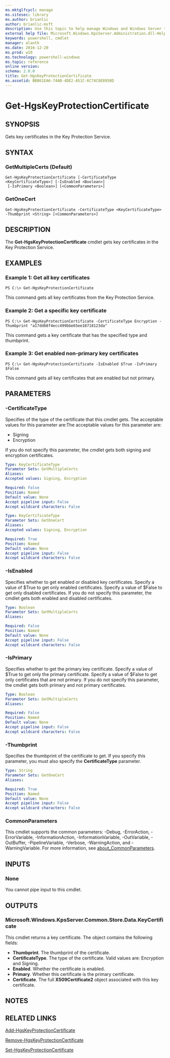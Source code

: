 ```yaml
---
ms.mktglfcycl: manage
ms.sitesec: library
ms.author: brianlic
author: brianlic-msft
description: Use this topic to help manage Windows and Windows Server technologies with Windows PowerShell.
external help file: Microsoft.Windows.KpsServer.Administration.dll-Help.xml
keywords: powershell, cmdlet
manager: alanth
ms.date: 2016-12-20
ms.prod: w10
ms.technology: powershell-windows
ms.topic: reference
online version: 
schema: 2.0.0
title: Get-HgsKeyProtectionCertificate
ms.assetid: BBB61EA6-74AB-4DE2-A51C-6C74C8E8958D
---
```


# Get-HgsKeyProtectionCertificate

## SYNOPSIS
Gets key certificates in the Key Protection Service.

## SYNTAX

### GetMultipleCerts (Default)
```
Get-HgsKeyProtectionCertificate [-CertificateType <KeyCertificateType>] [-IsEnabled <Boolean>]
 [-IsPrimary <Boolean>] [<CommonParameters>]
```

### GetOneCert
```
Get-HgsKeyProtectionCertificate -CertificateType <KeyCertificateType> -Thumbprint <String> [<CommonParameters>]
```

## DESCRIPTION
The **Get-HgsKeyProtectionCertificate** cmdlet gets key certificates in the Key Protection Service.

## EXAMPLES

### Example 1: Get all key certificates
```
PS C:\> Get-HgsKeyProtectionCertificate
```

This command gets all key certificates from the Key Protection Service.

### Example 2: Get a specific key certificate
```
PS C:\> Get-HgsKeyProtectionCertificate -CertificateType Encryption -Thumbprint "a17dd68f4ecc499bbe65ee18718123da"
```

This command gets a key certificate that has the specified type and thumbprint.

### Example 3: Get enabled non-primary key certificates
```
PS C:\> Get-HgsKeyProtectionCertificate -IsEnabled $True -IsPrimary $False
```

This command gets all key certificates that are enabled but not primary.

## PARAMETERS

### -CertificateType
Specifies of the type of the certificate that this cmdlet gets.
The acceptable values for this parameter are:The acceptable values for this parameter are:

- Signing
- Encryption

If you do not specify this parameter, the cmdlet gets both signing and encryption certificates.

```yaml
Type: KeyCertificateType
Parameter Sets: GetMultipleCerts
Aliases: 
Accepted values: Signing, Encryption

Required: False
Position: Named
Default value: None
Accept pipeline input: False
Accept wildcard characters: False
```

```yaml
Type: KeyCertificateType
Parameter Sets: GetOneCert
Aliases: 
Accepted values: Signing, Encryption

Required: True
Position: Named
Default value: None
Accept pipeline input: False
Accept wildcard characters: False
```

### -IsEnabled
Specifies whether to get enabled or disabled key certificates.
Specify a value of $True to get only enabled certificates.
Specify a value of $False to get only disabled certificates.
If you do not specify this parameter, the cmdlet gets both enabled and disabled certificates.

```yaml
Type: Boolean
Parameter Sets: GetMultipleCerts
Aliases: 

Required: False
Position: Named
Default value: None
Accept pipeline input: False
Accept wildcard characters: False
```

### -IsPrimary
Specifies whether to get the primary key certificate.
Specify a value of $True to get only the primary certificate.
Specify a value of $False to get only certificates that are not primary.
If you do not specify this parameter, the cmdlet gets both primary and not primary certificates.

```yaml
Type: Boolean
Parameter Sets: GetMultipleCerts
Aliases: 

Required: False
Position: Named
Default value: None
Accept pipeline input: False
Accept wildcard characters: False
```

### -Thumbprint
Specifies the thumbprint of the certificate to get.
If you specify this parameter, you must also specify the **CertificateType** parameter.

```yaml
Type: String
Parameter Sets: GetOneCert
Aliases: 

Required: True
Position: Named
Default value: None
Accept pipeline input: False
Accept wildcard characters: False
```

### CommonParameters
This cmdlet supports the common parameters: -Debug, -ErrorAction, -ErrorVariable, -InformationAction, -InformationVariable, -OutVariable, -OutBuffer, -PipelineVariable, -Verbose, -WarningAction, and -WarningVariable. For more information, see [about_CommonParameters](http://go.microsoft.com/fwlink/?LinkID=113216).

## INPUTS

### None
You cannot pipe input to this cmdlet.

## OUTPUTS

### Microsoft.Windows.KpsServer.Common.Store.Data.KeyCertificate
This cmdlet returns a key certificate.
The object contains the following fields: 

- **Thumbprint**.
The thumbprint of the certificate. 
- **CertificateType**.
The type of the certificate.
Valid values are: Encryption and Signing. 
- **Enabled**.
Whether the certificate is enabled. 
- **Primary**.
Whether this certificate is the primary certificate. 
- **Certificate**.
The full **X509Certificate2** object associated with this key certificate.

## NOTES

## RELATED LINKS

[Add-HgsKeyProtectionCertificate](./Add-HgsKeyProtectionCertificate.md)

[Remove-HgsKeyProtectionCertificate](./Remove-HgsKeyProtectionCertificate.md)

[Set-HgsKeyProtectionCertificate](./Set-HgsKeyProtectionCertificate.md)

